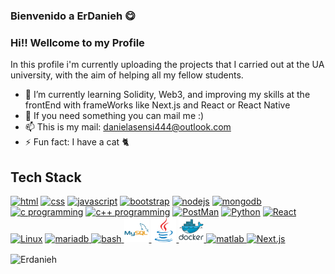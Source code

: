 ### Bienvenido a ErDanieh 😋
### Hi!! Wellcome to my Profile
In this profile i'm currently uploading the projects that I carried out at the UA university, with the aim of helping all my fellow students.

- 🌱 I’m currently learning Solidity, Web3, and improving my skills at the frontEnd with frameWorks like Next.js and React or React Native
- 💬 If you need something you can mail me :)
- 📫 This is my mail: danielasensi444@outlook.com 
- ⚡ Fun fact: I have a cat 🐈

## Tech Stack

<a margin="10" href="https://developer.mozilla.org/en-US/docs/Web/HTML" target="_blank"><img margin="10px" height="40" src="https://github.com/abdoachhoubi/abdoachhoubi/blob/main/svgs/html.svg" alt="html"></a>
<a margin="10" href="https://developer.mozilla.org/en-US/docs/Web/CSS" target="_blank"><img margin="10px" height="40" src="https://github.com/abdoachhoubi/abdoachhoubi/blob/main/svgs/css.svg" alt="css"></a>
<a margin="10" href="https://developer.mozilla.org/en-US/docs/Web/JavaScript" target="_blank"><img margin="10px" height="40" src="https://github.com/abdoachhoubi/abdoachhoubi/blob/main/svgs/javascript.svg" alt="javascript"></a>
<a margin="10" href="https://getbootstrap.com" target="_blank"><img margin="10px" height="40" src="https://github.com/abdoachhoubi/abdoachhoubi/blob/main/svgs/bootstrap.svg" alt="bootstrap"></a>
<a margin="10" href="https://nodejs.org" target="_blank"><img margin="10px" height="40" src="https://github.com/abdoachhoubi/abdoachhoubi/blob/main/svgs/nodejs.svg" alt="nodejs"></a>
<a margin="10" href="https://mongodb.com" target="_blank"><img margin="10px" height="40" src="https://github.com/abdoachhoubi/abdoachhoubi/blob/main/svgs/mongodb.svg" alt="mongodb"></a>
<a margin="10" href="https://devdocs.io/c/" target="_blank"><img margin="10px" height="40" src="https://github.com/abdoachhoubi/abdoachhoubi/blob/main/svgs/c.svg" alt="c programming"></a>
<a margin="10" href="https://www.innovasys.com/product/dx/features_dotnet?gclid=Cj0KCQjwxb2XBhDBARIsAOjDZ35Imk17-gqDF44sf3YhZygvGTHHCH3rmQcVkkG_HEgw3DHW5voFA-waAjoQEALw_wcB" target="_blank"><img margin="10px" height="40" src="https://upload.wikimedia.org/wikipedia/commons/1/18/ISO_C%2B%2B_Logo.svg" alt="c++ programming"></a>
<a margin="10" href="https://www.postman.com/" target="_blank"><img margin="10px" height="40" src="https://www.svgrepo.com/show/354202/postman-icon.svg" alt="PostMan"></a>
<a margin="10" href="https://www.python.org/downloads/" target="_blank"><img margin="10px" height="40" src="https://cdn.iconscout.com/icon/free/png-256/python-3521655-2945099.png" alt="Python"></a>
<a margin="10" href="https://es.reactjs.org/" target="_blank"><img margin="10px" height="40" src="https://upload.wikimedia.org/wikipedia/commons/thumb/a/a7/React-icon.svg/539px-React-icon.svg.png" alt="React"></a>
<a margin="10" href="https://es.reactjs.org/" target="_blank"><img margin="10px" height="40" src="https://logos-world.net/wp-content/uploads/2020/09/Linux-Logo.png" alt="Linux"></a>
<a href="https://mariadb.org/" target="_blank" rel="noreferrer"> <img src="https://www.vectorlogo.zone/logos/mariadb/mariadb-icon.svg" alt="mariadb" width="40" height="40"/>
  <a href="https://www.gnu.org/software/bash/" target="_blank" rel="noreferrer"> <img src="https://www.vectorlogo.zone/logos/gnu_bash/gnu_bash-icon.svg" alt="bash" width="40" height="40"/> </a> 
<a href="https://www.mysql.com/" target="_blank" rel="noreferrer"> <img src="https://raw.githubusercontent.com/devicons/devicon/master/icons/mysql/mysql-original-wordmark.svg" alt="mysql" width="40" height="40"/> </a>
<a href="https://www.java.com" target="_blank" rel="noreferrer"> <img src="https://raw.githubusercontent.com/devicons/devicon/master/icons/java/java-original.svg" alt="java" width="40" height="40"/> </a>
<a href="https://www.docker.com/" target="_blank" rel="noreferrer"> <img src="https://raw.githubusercontent.com/devicons/devicon/master/icons/docker/docker-original-wordmark.svg" alt="docker" width="40" height="40"/> </a> 
<a href="https://www.mathworks.com/" target="_blank" rel="noreferrer"> <img src="https://upload.wikimedia.org/wikipedia/commons/2/21/Matlab_Logo.png" alt="matlab" width="40" height="40"/> </a> 
   <a margin="10" href="https://media.graphcms.com/VKHHNvEETYqZRkqgjybc" target="_blank"><img margin="10px" height="40" src="https://media.graphcms.com/VKHHNvEETYqZRkqgjybc" alt="Next.js"></a>

  
  
<img align="center" src="https://github-readme-stats.vercel.app/api?username=ErDanieh&include_all_commits=true&count_private=true&show_icons=true&line_height=30&title_color=CDB4DB&icon_color=CDB4DB&text_color=D3D3D3&bg_color=0A0A0A" alt="Erdanieh">
<!--
<img src="https://github-readme-stats.vercel.app/api/top-langs/?username=ErDanieh&layout=compact&theme=dark&bg_color=0A0A0A" alt="ErDanieh Top Languages"/> </a> 
-->


<!--
**ErDanieh/ErDanieh** is a ✨ _special_ ✨ repository because its `README.md` (this file) appears on your GitHub profile.

Here are some ideas to get you started:

- 🔭 I’m currently working on ...
- 🌱 I’m currently learning ...
- 👯 I’m looking to collaborate on ...
- 🤔 I’m looking for help with ...
- 💬 Ask me about ...
- 📫 How to reach me: ...
- 😄 Pronouns: ...
- ⚡ Fun fact: ...
-->
